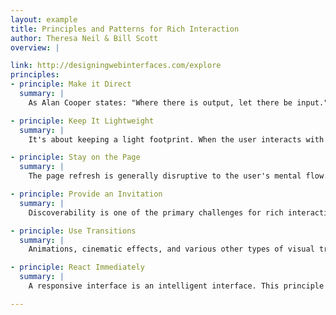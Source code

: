 ```yaml
---
layout: example
title: Principles and Patterns for Rich Interaction
author: Theresa Neil & Bill Scott
overview: |

link: http://designingwebinterfaces.com/explore
principles:
- principle: Make it Direct
  summary: | 
    As Alan Cooper states: "Where there is output, let there be input." This is the principle of direct manipulation. For example, instead of going to a separate page to edit content it can be done inline, directly in the context of the page.

- principle: Keep It Lightweight
  summary: | 
    It's about keeping a light footprint. When the user interacts with the application it should be in a way that causes the least amount of physical and mental effort. A primary way to create a light footprint is through the use of Contextual Tools.

- principle: Stay on the Page
  summary: | 
    The page refresh is generally disruptive to the user's mental flow. The default on the web is to go from page-to-page for every action. Now that we are no longer bound by those technical limitations, we can decide when to keep the user on the page and in the flow.

- principle: Provide an Invitation
  summary: | 
    Discoverability is one of the primary challenges for rich interaction on the Web. A feature is useless if users don't discover it. A key way to improve discoverability is to provide invitations. Invitations cue the user to the next level of interaction.

- principle: Use Transitions
  summary: | 
    Animations, cinematic effects, and various other types of visual transitions can be powerful techniques to enhance engagement and communication.

- principle: React Immediately
  summary: | 
    A responsive interface is an intelligent interface. This principle explores how to make a rich experience by using lively responses.

---
```

